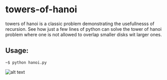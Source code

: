 # towers-of-hanoi

towers of hanoi is a classic problem demonstrating the usefullnesss of recursion. See how just a few lines of python can solve the tower of hanoi problem where one is not allowed to overlap smaller disks wit larger ones.




## Usage:


```~$ python hanoi.py```

![alt text](https://github.com/bradegan/towers-of-hanoi/blob/master/hanoi_visualization.gif?raw=true)
